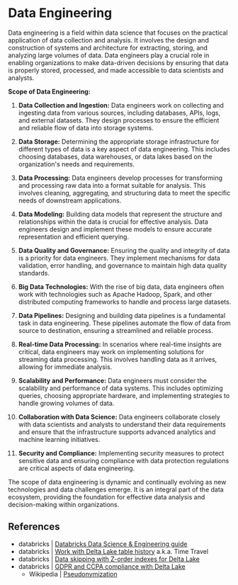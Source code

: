 # Data Engineering

Data engineering is a field within data science that focuses on the practical application of data collection and analysis. It involves the design and construction of systems and architecture for extracting, storing, and analyzing large volumes of data. Data engineers play a crucial role in enabling organizations to make data-driven decisions by ensuring that data is properly stored, processed, and made accessible to data scientists and analysts.

**Scope of Data Engineering:**

1. **Data Collection and Ingestion:**
   Data engineers work on collecting and ingesting data from various sources, including databases, APIs, logs, and external datasets. They design processes to ensure the efficient and reliable flow of data into storage systems.

2. **Data Storage:**
   Determining the appropriate storage infrastructure for different types of data is a key aspect of data engineering. This includes choosing databases, data warehouses, or data lakes based on the organization's needs and requirements.

3. **Data Processing:**
   Data engineers develop processes for transforming and processing raw data into a format suitable for analysis. This involves cleaning, aggregating, and structuring data to meet the specific needs of downstream applications.

4. **Data Modeling:**
   Building data models that represent the structure and relationships within the data is crucial for effective analysis. Data engineers design and implement these models to ensure accurate representation and efficient querying.

5. **Data Quality and Governance:**
   Ensuring the quality and integrity of data is a priority for data engineers. They implement mechanisms for data validation, error handling, and governance to maintain high data quality standards.

6. **Big Data Technologies:**
   With the rise of big data, data engineers often work with technologies such as Apache Hadoop, Spark, and other distributed computing frameworks to handle and process large datasets.

7. **Data Pipelines:**
   Designing and building data pipelines is a fundamental task in data engineering. These pipelines automate the flow of data from source to destination, ensuring a streamlined and reliable process.

8. **Real-time Data Processing:**
   In scenarios where real-time insights are critical, data engineers may work on implementing solutions for streaming data processing. This involves handling data as it arrives, allowing for immediate analysis.

9. **Scalability and Performance:**
   Data engineers must consider the scalability and performance of data systems. This includes optimizing queries, choosing appropriate hardware, and implementing strategies to handle growing volumes of data.

10. **Collaboration with Data Science:**
    Data engineers collaborate closely with data scientists and analysts to understand their data requirements and ensure that the infrastructure supports advanced analytics and machine learning initiatives.

11. **Security and Compliance:**
    Implementing security measures to protect sensitive data and ensuring compliance with data protection regulations are critical aspects of data engineering.

The scope of data engineering is dynamic and continually evolving as new technologies and data challenges emerge. It is an integral part of the data ecosystem, providing the foundation for effective data analysis and decision-making within organizations.

## References

* databricks | [Databricks Data Science & Engineering guide](https://docs.databricks.com/workspace-index.html)
* databricks | [Work with Delta Lake table history](https://docs.databricks.com/delta/history.html) a.k.a. Time Travel
* databricks | [Data skipping with Z-order indexes for Delta Lake](https://docs.databricks.com/delta/data-skipping.html)
* databricks | [GDPR and CCPA compliance with Delta Lake](https://docs.databricks.com/security/privacy/gdpr-delta.html)
    * Wikipedia | [Pseudonymization](https://en.wikipedia.org/wiki/Pseudonymization)